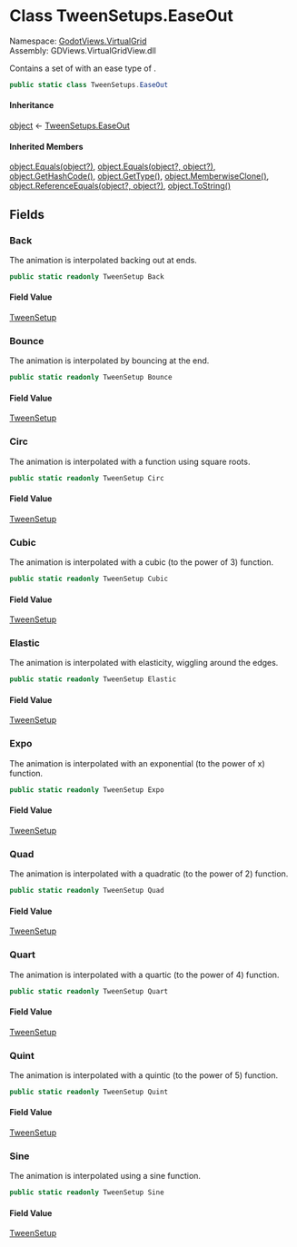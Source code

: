 # <a id="GodotViews_VirtualGrid_TweenSetups_EaseOut"></a> Class TweenSetups.EaseOut

Namespace: [GodotViews.VirtualGrid](GodotViews.VirtualGrid.md)  
Assembly: GDViews.VirtualGridView.dll  

Contains a set of <xref href="Godot.Tween.TransitionType" data-throw-if-not-resolved="false"></xref> with an ease type of <xref href="Godot.Tween.EaseType.Out" data-throw-if-not-resolved="false"></xref>.

```csharp
public static class TweenSetups.EaseOut
```

#### Inheritance

[object](https://learn.microsoft.com/dotnet/api/system.object) ← 
[TweenSetups.EaseOut](GodotViews.VirtualGrid.TweenSetups.EaseOut.md)

#### Inherited Members

[object.Equals\(object?\)](https://learn.microsoft.com/dotnet/api/system.object.equals\#system\-object\-equals\(system\-object\)), 
[object.Equals\(object?, object?\)](https://learn.microsoft.com/dotnet/api/system.object.equals\#system\-object\-equals\(system\-object\-system\-object\)), 
[object.GetHashCode\(\)](https://learn.microsoft.com/dotnet/api/system.object.gethashcode), 
[object.GetType\(\)](https://learn.microsoft.com/dotnet/api/system.object.gettype), 
[object.MemberwiseClone\(\)](https://learn.microsoft.com/dotnet/api/system.object.memberwiseclone), 
[object.ReferenceEquals\(object?, object?\)](https://learn.microsoft.com/dotnet/api/system.object.referenceequals), 
[object.ToString\(\)](https://learn.microsoft.com/dotnet/api/system.object.tostring)

## Fields

### <a id="GodotViews_VirtualGrid_TweenSetups_EaseOut_Back"></a> Back

<p>The animation is interpolated backing out at ends.</p>

```csharp
public static readonly TweenSetup Back
```

#### Field Value

 [TweenSetup](GodotViews.VirtualGrid.TweenSetup.md)

### <a id="GodotViews_VirtualGrid_TweenSetups_EaseOut_Bounce"></a> Bounce

<p>The animation is interpolated by bouncing at the end.</p>

```csharp
public static readonly TweenSetup Bounce
```

#### Field Value

 [TweenSetup](GodotViews.VirtualGrid.TweenSetup.md)

### <a id="GodotViews_VirtualGrid_TweenSetups_EaseOut_Circ"></a> Circ

<p>The animation is interpolated with a function using square roots.</p>

```csharp
public static readonly TweenSetup Circ
```

#### Field Value

 [TweenSetup](GodotViews.VirtualGrid.TweenSetup.md)

### <a id="GodotViews_VirtualGrid_TweenSetups_EaseOut_Cubic"></a> Cubic

<p>The animation is interpolated with a cubic (to the power of 3) function.</p>

```csharp
public static readonly TweenSetup Cubic
```

#### Field Value

 [TweenSetup](GodotViews.VirtualGrid.TweenSetup.md)

### <a id="GodotViews_VirtualGrid_TweenSetups_EaseOut_Elastic"></a> Elastic

<p>The animation is interpolated with elasticity, wiggling around the edges.</p>

```csharp
public static readonly TweenSetup Elastic
```

#### Field Value

 [TweenSetup](GodotViews.VirtualGrid.TweenSetup.md)

### <a id="GodotViews_VirtualGrid_TweenSetups_EaseOut_Expo"></a> Expo

<p>The animation is interpolated with an exponential (to the power of x) function.</p>

```csharp
public static readonly TweenSetup Expo
```

#### Field Value

 [TweenSetup](GodotViews.VirtualGrid.TweenSetup.md)

### <a id="GodotViews_VirtualGrid_TweenSetups_EaseOut_Quad"></a> Quad

<p>The animation is interpolated with a quadratic (to the power of 2) function.</p>

```csharp
public static readonly TweenSetup Quad
```

#### Field Value

 [TweenSetup](GodotViews.VirtualGrid.TweenSetup.md)

### <a id="GodotViews_VirtualGrid_TweenSetups_EaseOut_Quart"></a> Quart

<p>The animation is interpolated with a quartic (to the power of 4) function.</p>

```csharp
public static readonly TweenSetup Quart
```

#### Field Value

 [TweenSetup](GodotViews.VirtualGrid.TweenSetup.md)

### <a id="GodotViews_VirtualGrid_TweenSetups_EaseOut_Quint"></a> Quint

<p>The animation is interpolated with a quintic (to the power of 5) function.</p>

```csharp
public static readonly TweenSetup Quint
```

#### Field Value

 [TweenSetup](GodotViews.VirtualGrid.TweenSetup.md)

### <a id="GodotViews_VirtualGrid_TweenSetups_EaseOut_Sine"></a> Sine

<p>The animation is interpolated using a sine function.</p>

```csharp
public static readonly TweenSetup Sine
```

#### Field Value

 [TweenSetup](GodotViews.VirtualGrid.TweenSetup.md)

